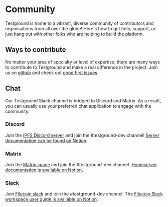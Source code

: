 # Community

Testground is home to a vibrant, diverse community of contributors and organisations from all over the globe! Here's how to get help, support, or just hang out with other folks who are helping to build the platform.

## Ways to contribute

No matter your area of specialty or level of expertise, there are many ways to contribute to Testground and make a real difference in the project. Join us on [github][github] and check out [good first issues][good-first-issues]

## Chat

Our Testground Slack channel is bridged to Discord and Matrix. As a result, you can usually use your preferred chat application to engage with the community.

### Discord

Join the [IPFS Discord server](https://discord.gg/ipfs) and join the #testground-dev channel! [Server documentation can be found on Notion](https://pl-strflt.notion.site/IPFS-Discord-Server-Documentation-85bbc451303a473bbf6846b01610e3c1).

### Matrix

Join the [Matrix space](https://matrix.to/#/#ipfs-space:ipfs.io) and join the #testground-dev channel. [Homeserver documentation is available on Notion](https://pl-strflt.notion.site/IPFS-Matrix-Homeserver-Documentation-31481e76843547b7ab5160a87eed2b9f).

### Slack

Join [Filecoin slack](https://filecoin.io/slack) and join the #testground-dev channel. The [Filecoin Slack workspace user guide is available on Notion](https://pl-strflt.notion.site/Filecoin-Slack-User-Guide-29072679986b4ccb8ad7b091097dd770).

[github]: https://github.com/testground/testground
[good-first-issues]: https://github.com/testground/testground/issues?q=is%3Aopen+is%3Aissue+label%3A%22good+first+issue%22
